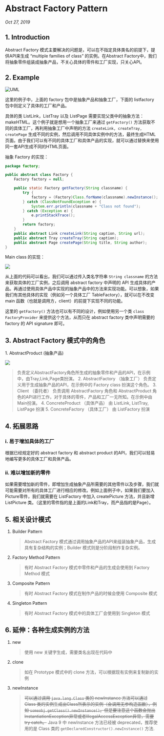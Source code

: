 # Abstract Factory Pattern

_Oct 27, 2019_

## 1. Introduction

Abstract Factory 模式主要解决的问题是，可以在不指定具体类名的前提下，提供API来生成 “multiple families of class” 的实例。在Abstract Factory中，我们将抽象零件组装成抽象产品，不关心具体的零件和工厂实现，只关心API。

## 2. Example

![UML](../.gitbook/assets/design-pattern-abstract-factory-0.png)

这里的例子中，上面的 factory 包中是抽象产品和抽象工厂，下面的 listfactory 包中则定义了具体的工厂和产品。

具体的类 ListLink，ListTray 以及 ListPage 需要实现父类中的抽象方法：makeHTML。这个例子就是想用一个抽象工厂来通过 `getFactory()` 方法获取不同的具体工厂，再利用抽象工厂中声明的方法 `createLink, createTray, createPage` 生成不同的实例，然后调用不同具体实例中的方法，最终生成HTML页面。由于我们可以有不同的具体工厂和具体产品的实现，就可以通过替换来使用同一套API生成不同的HTML页面。

抽象 Factory 的实现：

```java
package factory;

public abstract class Factory {
    Factory factory = null;

    public static Factory getFactory(String classname) {
        try {
            factory = (Factory)Class.forName(classname).newInstance();
        } catch (ClassNotFoundException e) {
            System.err.println(classname + "Class not found");
        } catch (Exception e) {
            e.printStackTrace();
        }
        return factory;
    }
    public abstract Link createLink(String caption, String url);
    public abstract Tray createTray(String caption);
    public abstract Page createPage(String title, String author);
}
```

Main class 的实现：&#x20;

![](../.gitbook/assets/design-pattern-abstract-factory-1.png)

从上面的代码可以看出，我们可以通过传入类名字符串 `String classname` 的方法来获取具体的工厂实例，之后调用 abstract factory 中声明的 API 生成具体的产品。再通过使用具体产品中实现的抽象产品中的方法来实现功能。可以想象，如果我们有其他具体的实现（例如另一个具体工厂 TableFactory），就可以在不改变 main 函数（也就是调用方，client）的前提下实现不同的功能。

这里的 `getFactory()` 方法也可以有不同的设计，例如使用另一个类 `class FactoryProvider` 来提供这个方法，从而只在 abstract factory 类中声明需要的 factory 的 API signature 即可。

## 3. Abstract Factory 模式中的角色

&#x20;1\. AbstractProduct (抽象产品)

![](../.gitbook/assets/design-pattern-abstract-factory-pattern-2.png)

> 负责定义AbstractFactory角色所生成的抽象零件和产品的API，在示例中，由Tray,Link,Page类扮演。 2. AbstractFactory （抽象工厂） 负责定义用于生成抽象产品的API，在示例中的 Factory class 扮演这个角色。 3. Client （委托者） 负责调用 AbstractFactory 角色和 AbstractProduct 角色的API进行工作，对于具体的零件，产品和工厂一无所知。在示例中由Main扮演。 4. ConcreteProduct （具体产品） 由 ListLink, ListTray, ListPage 扮演 5. ConcreteFactory （具体工厂） 由 ListFactory 扮演

## 4. 拓展思路

### i. 易于增加具体的工厂

根据已经规定好的 abstract factory 和 abstract product 的API，我们可以轻易地编写更多的具体工厂和具体产品。

### ii. 难以增加新的零件

如果需要增加新的零件，即增加生成抽象产品所需要的其他零件以及步骤，我们就可能需要对所有的具体工厂进行相应的修改。例如上面例子中，如果我们要加入Picture零件，我们就需要在 ListFactory 中加入 createPicture 方法，并且新增 ListPicture 类。（这里的零件指的是上面的Link和Tray，而产品指的是Page）。

## 5. 相关设计模式

1.  Builder Pattern

    > Abstract Factory 模式通过调用抽象产品的API来组装抽象产品，生成具有复杂结构的实例；Builder 模式则是分阶段制作复杂实例。
2.  Factory Method Pattern

    > 有时 Abstract Factory 模式中零件和产品的生成会使用到 Factory Method 模式
3.  Composite Pattern

    > 有时 Abstract Factory 模式在制作产品的时候会使用 Composite 模式
4.  Singleton Pattern

    > 有时 Abstract Factory 模式中的具体工厂会使用到 Singleton 模式

## 6. 延伸：各种生成实例的方法

1.  new

    > 使用 new 关键字生成，需要类名出现在代码中
2.  clone

    > 如在 Prototype 模式中的 clone 方法，可以根据现有实例来复制新的实例
3.  newInstance

    > ~~可以通过调用 `java.lang.Class` 类的 newInstance 方法可以通过 Class 类的实例生成出Class所表示的实例（会调用无参构造函数），例如 `someobj.getClass().newInstance()`。但是要注意这个函数会抛出InstantiationException异常或者IllegalAccessException异常，需要try catch。~~ Java 9 中 newInstance 方法已经被 deprecated，推荐使用的是 Class 类的 `getDeclaredConstructor().newInstance()` 方法.
